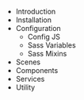 - Introduction
- Installation
- Configuration
    - Config JS
    - Sass Variables
    - Sass Mixins
- Scenes
- Components
- Services
- Utility
